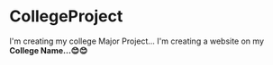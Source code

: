 # CollegeProject
I'm creating my college Major Project...
I'm creating a website on my <b>College Name...😊😊</b>